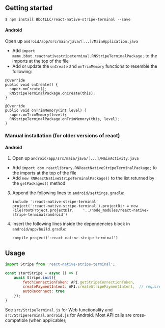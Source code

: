 ## Getting started
`$ npm install BbotLLC/react-native-stripe-terminal --save`

#### Android
Open up `android/app/src/main/java/[...]/MainApplication.java`
   - Add `import menu.bbot.reactnativestripeterminal.RNStripeTerminalPackage;` to the imports at the top of the file
   - Add or update the `onCreate` and `onTrimMemory` functions to resemble the following:
   ```
   @Override
   public void onCreate() {
     super.onCreate();
     RNStripeTerminalPackage.onCreate(this); 
   }

   @Override
   public void onTrimMemory(int level) {
     super.onTrimMemory(level);
     RNStripeTerminalPackage.onTrimMemory(this, level);
   }
   ```

### Manual installation (for older versions of react) 
#### Android

1. Open up `android/app/src/main/java/[...]/MainActivity.java`
  - Add `import com.reactlibrary.RNReactNativeStripeTerminalPackage;` to the imports at the top of the file
  - Add `new RNReactNativeStripeTerminalPackage()` to the list returned by the `getPackages()` method



3. Append the following lines to `android/settings.gradle`:
      ```
      include ':react-native-stripe-terminal'
      project(':react-native-stripe-terminal').projectDir = new File(rootProject.projectDir, 	'../node_modules/react-native-stripe-terminal/android')
      ```
4. Insert the following lines inside the dependencies block in `android/app/build.gradle`:
      ```
      compile project(':react-native-stripe-terminal')
      ```


## Usage
```javascript
import Stripe from 'react-native-stripe-terminal';

const startStripe = async () => {
	await Stripe.init({
		fetchConnectionToken: API.getStripeConnectionToken,
		createPaymentIntent: API.createStripePaymentIntent,  // required for Internet Terminals
		autoReconnect: true
	});
}
```

See `src/StripeTerminal.js` for Web functionality and `src/StripeTerminal.android.js` for Android.
Most API calls are cross-compatible (when applicable);
